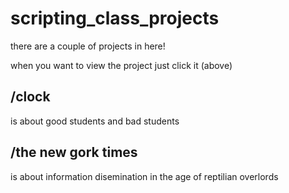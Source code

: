 # scripting_class_projects

there are a couple of projects in here!

when you want to view the project just click it (above)

<h2>/clock</h2> 
  is about good students and bad students

<h2>/the new gork times</h2>
  is about information disemination in the age of reptilian overlords
